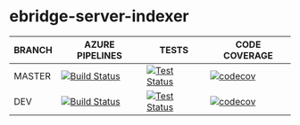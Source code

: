 # ebridge-server-indexer

BRANCH | AZURE PIPELINES                                                                                                                                                                                                        | TESTS                                                                                                                                                                                    | CODE COVERAGE
-------|------------------------------------------------------------------------------------------------------------------------------------------------------------------------------------------------------------------------|------------------------------------------------------------------------------------------------------------------------------------------------------------------------------------------|--------------
MASTER   | [![Build Status](https://dev.azure.com/eBridgeCrosschain/ebridge-server-indexer/_apis/build/status%2FeBridgeCrosschain.ebridge-server-indexer?branchName=master)](https://dev.azure.com/eBridgeCrosschain/ebridge-server-indexer/_build/latest?definitionId=45&branchName=master) | [![Test Status](https://img.shields.io/azure-devops/tests/eBridgeCrosschain/ebridge-server-indexer/129/master)](https://dev.azure.com/eBridgeCrosschain/ebridge-server-indexer/_build/latest?definitionId=129&branchName=master) | [![codecov](https://codecov.io/gh/eBridgeCrosschain/ebridge-server-indexer/branch/master/graph/badge.svg?token=S8LY7QZG95)](https://codecov.io/gh/eBridgeCrosschain/ebridge-server-indexer)
DEV    | [![Build Status](https://dev.azure.com/eBridgeCrosschain/ebridge-server-indexer/_apis/build/status%2FeBridgeCrosschain.ebridge-server-indexer?branchName=dev)](https://dev.azure.com/eBridgeCrosschain/ebridge-server-indexer/_build/latest?definitionId=45&branchName=dev) | [![Test Status](https://img.shields.io/azure-devops/tests/eBridgeCrosschain/ebridge-server-indexer/129/dev)](https://dev.azure.com/eBridgeCrosschain/ebridge-server-indexer/_build/latest?definitionId=129&branchName=dev) | [![codecov](https://codecov.io/gh/eBridgeCrosschain/ebridge-server-indexer/branch/dev/graph/badge.svg?token=S8LY7QZG95)](https://codecov.io/gh/eBridgeCrosschain/ebridge-server-indexer)
